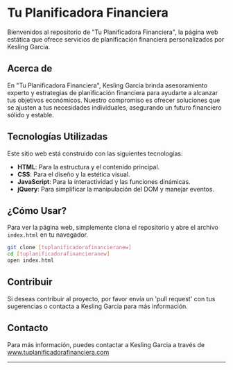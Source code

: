 # Tu Planificadora Financiera

Bienvenidos al repositorio de "Tu Planificadora Financiera", la página web estática que ofrece servicios de planificación financiera personalizados por Kesling Garcia.

## Acerca de

En "Tu Planificadora Financiera", Kesling Garcia brinda asesoramiento experto y estrategias de planificación financiera para ayudarte a alcanzar tus objetivos económicos. Nuestro compromiso es ofrecer soluciones que se ajusten a tus necesidades individuales, asegurando un futuro financiero sólido y estable.

## Tecnologías Utilizadas

Este sitio web está construido con las siguientes tecnologías:

- **HTML**: Para la estructura y el contenido principal.
- **CSS**: Para el diseño y la estética visual.
- **JavaScript**: Para la interactividad y las funciones dinámicas.
- **jQuery**: Para simplificar la manipulación del DOM y manejar eventos.

## ¿Cómo Usar?

Para ver la página web, simplemente clona el repositorio y abre el archivo `index.html` en tu navegador.

```bash
git clone [tuplanificadorafinancieranew]
cd [tuplanificadorafinancieranew]
open index.html
```

## Contribuir

Si deseas contribuir al proyecto, por favor envía un 'pull request' con tus sugerencias o contacta a Kesling Garcia para más información.

<!-- ## Licencia

Este proyecto está bajo la Licencia [INSERTE_TIPO_DE_LICENCIA]. Consulta el archivo `LICENSE` para más detalles. -->

## Contacto

Para más información, puedes contactar a Kesling Garcia a través de www.tuplanificadorafinanciera.com

---
